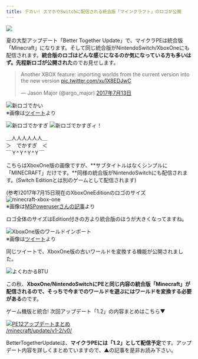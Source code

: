 ```yaml
---
title: デカい! スマホやSwitchに配信される統合版「マインクラフト」のロゴが公開
---
```


![](https://www.napoan.com/wp-content/uploads/2017/07/6d15c16257edc2c17909973c69992a12_piioi5.jfif)

夏の大型アップデート「Better Together Update」で、マイクラPEは統合版「Minecraft」になります。そして同じ統合版がNintendoSwitch/XboxOneにも配信されます。**統合版のロゴはどんな感じになるのか気になっている方も多いはず。**先程**新ロゴが公開された**のでお見せします。

> Another XBOX feature: importing worlds from the current version into the new version [pic.twitter.com/xu1X8EDJwC](https://t.co/xu1X8EDJwC)
> 
> — Jason Major (@argo\_major) [2017年7月13日](https://twitter.com/argo_major/status/885610124252921857)

![新ロゴでかい](https://cdn-ak.f.st-hatena.com/images/fotolife/s/sasigume/20210208/20210208122723.jpg)  
※画像は[ツイート](https://twitter.com/argo_major/status/885610124252921857)より

![新ロゴでかすぎ](https://cdn-ak.f.st-hatena.com/images/fotolife/s/sasigume/20210208/20210208105625.jpg) ![新ロゴでかすぎィ！](https://cdn-ak.f.st-hatena.com/images/fotolife/s/sasigume/20210208/20210208105621.jpg)

＿人人人人人人＿  
＞　でかすぎ　＜  
￣Ｙ^Ｙ^Ｙ^Ｙ￣

こちらはXboxOne版の画像ですが、**サブタイトルはなくシンプルに「MINECRAFT」だけです。**同様の統合版がNintendoSwitchにも配信されます。(Switch Editionとは別のゲームとして配信されます)

(参考)2017年7月15日現在のXboxOneEditionのロゴのサイズ  
![minecraft-xbox-one](https://cdn-ak.f.st-hatena.com/images/fotolife/s/sasigume/20210208/20210208181005.jpg)  
※画像は[MSPoweruserさんの記事](https://mspoweruser.com/minecrafts-windows-10-edition-is-coming-to-the-xbox-one-will-be-a-4k-title-for-project-scorpio/)より

ロゴ全体のサイズはEdition付きの方より統合版のほうが大きくなってますね。

![XboxOne版のワールドインポート](https://cdn-ak.f.st-hatena.com/images/fotolife/s/sasigume/20210208/20210208101228.jpg)  
※画像は[ツイート](https://twitter.com/argo_major/status/885610124252921857)より

同じツイートで、XboxOne版の古いワールドを変換する機能が公開されました。

![よくわかるBTU](https://cdn-ak.f.st-hatena.com/images/fotolife/s/sasigume/20210208/20210208093929.png)

この秋、**XboxOne/NintendoSwitchにPEと同じ内容の統合版「Minecraft」が配信されるので、そっちで今までのワールドを遊ぶにはワールドを変換する必要がある**のです。

ゲーム機版と統合! 次回アップデート「1.2」の内容まとめはこちら▼

[![PE12アップデートまとめ](https://cdn-ak.f.st-hatena.com/images/fotolife/s/sasigume/20210208/20210208093917.png)  
/minecraft/update/v1-2/v0/](/pe-update-12/)

BetterTogetherUpdateは、**マイクラPEには「1.2」として配信予定**です。アップデート内容を詳しくまとめていますので、▲の記事を是非お読み下さい。
